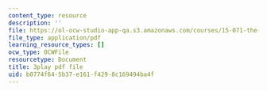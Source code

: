 ```yaml
---
content_type: resource
description: ''
file: https://ol-ocw-studio-app-qa.s3.amazonaws.com/courses/15-071-the-analytics-edge-spring-2017/b0774f645b37e161f4298c169494ba4f_uxNfDiKmZ5M.pdf
file_type: application/pdf
learning_resource_types: []
ocw_type: OCWFile
resourcetype: Document
title: 3play pdf file
uid: b0774f64-5b37-e161-f429-8c169494ba4f
---
```

